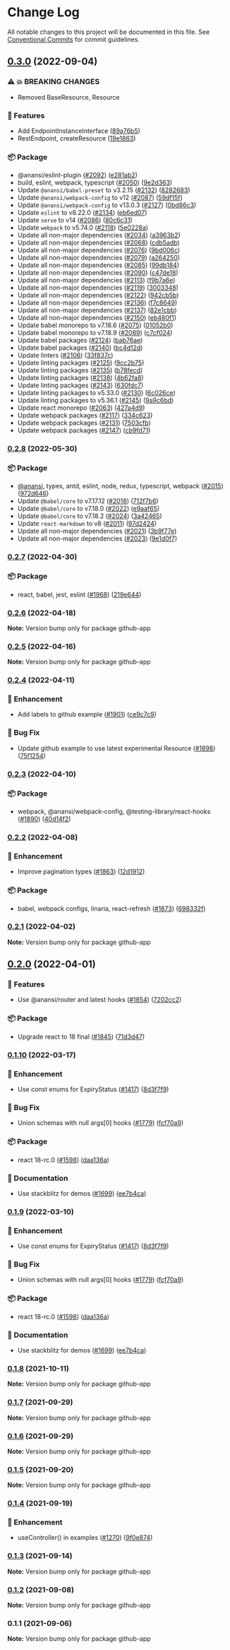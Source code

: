# Change Log

All notable changes to this project will be documented in this file.
See [Conventional Commits](https://conventionalcommits.org) for commit guidelines.

## [0.3.0](https://github.com/coinbase/rest-hooks/compare/github-app@0.2.8...github-app@0.3.0) (2022-09-04)

### ⚠ 💥 BREAKING CHANGES

* Removed BaseResource, Resource

### 🚀 Features

* Add EndpointInstanceInterface ([89a76b5](https://github.com/coinbase/rest-hooks/commit/89a76b50c8d89ea3d7fa19e70274f391b147017e))
* RestEndpoint, createResource ([19e1863](https://github.com/coinbase/rest-hooks/commit/19e1863043e0446762430a728cb5114dd541e486))

### 📦 Package

* @anansi/eslint-plugin ([#2092](https://github.com/coinbase/rest-hooks/issues/2092)) ([e281ab2](https://github.com/coinbase/rest-hooks/commit/e281ab29f07c4f0bf88b919447788a5b04f28d92))
* build, eslint, webpack, typescript ([#2050](https://github.com/coinbase/rest-hooks/issues/2050)) ([9e2d363](https://github.com/coinbase/rest-hooks/commit/9e2d3636879d0c3c51763b9e74424640c4976e3a))
* Update `@anansi/babel-preset` to v3.2.15 ([#2132](https://github.com/coinbase/rest-hooks/issues/2132)) ([8282683](https://github.com/coinbase/rest-hooks/commit/8282683e2f767b6d2b34c9bc69f646aa35ceffe8))
* Update `@anansi/webpack-config` to v12 ([#2087](https://github.com/coinbase/rest-hooks/issues/2087)) ([59df15f](https://github.com/coinbase/rest-hooks/commit/59df15ff04c036eb087086ba52c1594dce877832))
* Update `@anansi/webpack-config` to v13.0.3 ([#2127](https://github.com/coinbase/rest-hooks/issues/2127)) ([0bd86c3](https://github.com/coinbase/rest-hooks/commit/0bd86c3627083c3bf0277d6a9795a58e2e314523))
* Update `eslint` to v8.22.0 ([#2134](https://github.com/coinbase/rest-hooks/issues/2134)) ([eb6ed07](https://github.com/coinbase/rest-hooks/commit/eb6ed071a5cfec423393c76eed283c36ee9b2380))
* Update `serve` to v14 ([#2086](https://github.com/coinbase/rest-hooks/issues/2086)) ([80c6c31](https://github.com/coinbase/rest-hooks/commit/80c6c31f6c347fc109c4f8137a3498dc8551a5a2))
* Update `webpack` to v5.74.0 ([#2118](https://github.com/coinbase/rest-hooks/issues/2118)) ([5e0228a](https://github.com/coinbase/rest-hooks/commit/5e0228afbba1c56970f9b60a0883215875cac68f))
* Update all non-major dependencies ([#2034](https://github.com/coinbase/rest-hooks/issues/2034)) ([a3963b2](https://github.com/coinbase/rest-hooks/commit/a3963b2618981992bab115a8e8543abdb9cdc655))
* Update all non-major dependencies ([#2068](https://github.com/coinbase/rest-hooks/issues/2068)) ([cdb5adb](https://github.com/coinbase/rest-hooks/commit/cdb5adb174ef5f0f3ec1354d5c34a70efaed2b85))
* Update all non-major dependencies ([#2076](https://github.com/coinbase/rest-hooks/issues/2076)) ([9bd006c](https://github.com/coinbase/rest-hooks/commit/9bd006c668413e223625a14c6481a29c4251781c))
* Update all non-major dependencies ([#2079](https://github.com/coinbase/rest-hooks/issues/2079)) ([a264250](https://github.com/coinbase/rest-hooks/commit/a2642508971948a08a78477c351b70962d89229b))
* Update all non-major dependencies ([#2085](https://github.com/coinbase/rest-hooks/issues/2085)) ([99db184](https://github.com/coinbase/rest-hooks/commit/99db184aa801f750c2506103e929e5996f4cf9df))
* Update all non-major dependencies ([#2090](https://github.com/coinbase/rest-hooks/issues/2090)) ([c47de18](https://github.com/coinbase/rest-hooks/commit/c47de186f70d753d2c6e6cf6de6e74a1315ead41))
* Update all non-major dependencies ([#2113](https://github.com/coinbase/rest-hooks/issues/2113)) ([f9b7a6e](https://github.com/coinbase/rest-hooks/commit/f9b7a6e5b19a0d6f26208af517451affa161b070))
* Update all non-major dependencies ([#2119](https://github.com/coinbase/rest-hooks/issues/2119)) ([3003348](https://github.com/coinbase/rest-hooks/commit/3003348ba96781085a6f8a6a86a882438ba2b5ea))
* Update all non-major dependencies ([#2122](https://github.com/coinbase/rest-hooks/issues/2122)) ([942cb5b](https://github.com/coinbase/rest-hooks/commit/942cb5bd045d3196d49fb6a583991cf2e15d41af))
* Update all non-major dependencies ([#2136](https://github.com/coinbase/rest-hooks/issues/2136)) ([f7c8649](https://github.com/coinbase/rest-hooks/commit/f7c864998abc68cae1a4130f2de50e055c7a5269))
* Update all non-major dependencies ([#2137](https://github.com/coinbase/rest-hooks/issues/2137)) ([82e1cbb](https://github.com/coinbase/rest-hooks/commit/82e1cbbd70373d36ec44272ff581e3cf531e5fed))
* Update all non-major dependencies ([#2150](https://github.com/coinbase/rest-hooks/issues/2150)) ([eb480f1](https://github.com/coinbase/rest-hooks/commit/eb480f1f567944208483c9239256e7bcf81351e7))
* Update babel monorepo to v7.18.6 ([#2075](https://github.com/coinbase/rest-hooks/issues/2075)) ([01052b0](https://github.com/coinbase/rest-hooks/commit/01052b076b353689a2621b6fecf5536b02c4f7dc))
* Update babel monorepo to v7.18.9 ([#2089](https://github.com/coinbase/rest-hooks/issues/2089)) ([c7cf024](https://github.com/coinbase/rest-hooks/commit/c7cf0241dbe27de8780e2cab1bdc52f437766ec0))
* Update babel packages ([#2124](https://github.com/coinbase/rest-hooks/issues/2124)) ([bab76ae](https://github.com/coinbase/rest-hooks/commit/bab76ae4ac54474634d3cb323b69ef9be5773a03))
* Update babel packages ([#2140](https://github.com/coinbase/rest-hooks/issues/2140)) ([bc4d12d](https://github.com/coinbase/rest-hooks/commit/bc4d12d5369f4eee17f32d9379793cfc9b679d61))
* Update linters ([#2106](https://github.com/coinbase/rest-hooks/issues/2106)) ([33f837c](https://github.com/coinbase/rest-hooks/commit/33f837c19a36635a6867b8100220972c1f564b67))
* Update linting packages ([#2125](https://github.com/coinbase/rest-hooks/issues/2125)) ([9cc2b75](https://github.com/coinbase/rest-hooks/commit/9cc2b75f0efb11e55023d9dd1765f3721a0bab7e))
* Update linting packages ([#2135](https://github.com/coinbase/rest-hooks/issues/2135)) ([b78fecd](https://github.com/coinbase/rest-hooks/commit/b78fecdeac649a96c98bfa5f1c2e0b2ef49f05f5))
* Update linting packages ([#2138](https://github.com/coinbase/rest-hooks/issues/2138)) ([4b62fa8](https://github.com/coinbase/rest-hooks/commit/4b62fa861fe84d33a5db01f8a3f34c5d9ce0b2ea))
* Update linting packages ([#2143](https://github.com/coinbase/rest-hooks/issues/2143)) ([630fdc7](https://github.com/coinbase/rest-hooks/commit/630fdc7ac4cd2f29d03a4bfc9fe6d838bd15eaf1))
* Update linting packages to v5.33.0 ([#2130](https://github.com/coinbase/rest-hooks/issues/2130)) ([6c026ce](https://github.com/coinbase/rest-hooks/commit/6c026ce73df034d01b1056079bcbe059f10295cf))
* Update linting packages to v5.36.1 ([#2145](https://github.com/coinbase/rest-hooks/issues/2145)) ([9a9c6bd](https://github.com/coinbase/rest-hooks/commit/9a9c6bd2edb5229d2d4a751e7ea68a45d2a88d38))
* Update react monorepo ([#2063](https://github.com/coinbase/rest-hooks/issues/2063)) ([427a4d9](https://github.com/coinbase/rest-hooks/commit/427a4d99069ab379560642549bdb57e2fa0b3bb1))
* Update webpack packages ([#2117](https://github.com/coinbase/rest-hooks/issues/2117)) ([334c623](https://github.com/coinbase/rest-hooks/commit/334c6234a230df721e1193e0c2f9eb4cda270ea9))
* Update webpack packages ([#2131](https://github.com/coinbase/rest-hooks/issues/2131)) ([7503cfb](https://github.com/coinbase/rest-hooks/commit/7503cfbe61a7e5edf1dfb3b1cf09a7b93855d368))
* Update webpack packages ([#2147](https://github.com/coinbase/rest-hooks/issues/2147)) ([cb9fd71](https://github.com/coinbase/rest-hooks/commit/cb9fd7139d3ec55e96c0b625d6d776811c3c644b))

### [0.2.8](https://github.com/coinbase/rest-hooks/compare/github-app@0.2.7...github-app@0.2.8) (2022-05-30)

### 📦 Package

* [@anansi](https://github.com/anansi), types, antd, eslint, node, redux, typescript, webpack ([#2015](https://github.com/coinbase/rest-hooks/issues/2015)) ([972d646](https://github.com/coinbase/rest-hooks/commit/972d6463c6d1946254673bb7029898b19ce4ffdd))
* Update `@babel/core` to v7.17.12 ([#2018](https://github.com/coinbase/rest-hooks/issues/2018)) ([712f7b6](https://github.com/coinbase/rest-hooks/commit/712f7b6521e7948c5a289719d57be3d6d2906305))
* Update `@babel/core` to v7.18.0 ([#2022](https://github.com/coinbase/rest-hooks/issues/2022)) ([e9aaf65](https://github.com/coinbase/rest-hooks/commit/e9aaf65752e098dd9e142000f1e97c97504c812d))
* Update `@babel/core` to v7.18.2 ([#2024](https://github.com/coinbase/rest-hooks/issues/2024)) ([3a42465](https://github.com/coinbase/rest-hooks/commit/3a4246508b975cbb3a7b9226a6043374d65a4c77))
* Update `react-markdown` to v8 ([#2011](https://github.com/coinbase/rest-hooks/issues/2011)) ([97d2424](https://github.com/coinbase/rest-hooks/commit/97d242468e359a87936135729e3519e19024fba2))
* Update all non-major dependencies ([#2021](https://github.com/coinbase/rest-hooks/issues/2021)) ([3b9f77e](https://github.com/coinbase/rest-hooks/commit/3b9f77e0bb95cf788ed8b3ff1041f5fa4b1fec85))
* Update all non-major dependencies ([#2023](https://github.com/coinbase/rest-hooks/issues/2023)) ([9e1d0f7](https://github.com/coinbase/rest-hooks/commit/9e1d0f7d0082ae4375ef044a4b6f356cbaca373a))

### [0.2.7](https://github.com/coinbase/rest-hooks/compare/github-app@0.2.6...github-app@0.2.7) (2022-04-30)

### 📦 Package

* react, babel, jest, eslint ([#1968](https://github.com/coinbase/rest-hooks/issues/1968)) ([219e644](https://github.com/coinbase/rest-hooks/commit/219e644192a5b2520f7bf076213c1f715b50f2bc))

### [0.2.6](https://github.com/coinbase/rest-hooks/compare/github-app@0.2.5...github-app@0.2.6) (2022-04-18)

**Note:** Version bump only for package github-app

### [0.2.5](https://github.com/coinbase/rest-hooks/compare/github-app@0.2.4...github-app@0.2.5) (2022-04-16)

**Note:** Version bump only for package github-app

### [0.2.4](https://github.com/coinbase/rest-hooks/compare/github-app@0.2.3...github-app@0.2.4) (2022-04-11)

### 💅 Enhancement

* Add labels to github example ([#1901](https://github.com/coinbase/rest-hooks/issues/1901)) ([ce9c7c9](https://github.com/coinbase/rest-hooks/commit/ce9c7c9bcbab6004035fe7fa5abebd0d48ea1b2c))

### 🐛 Bug Fix

* Update github example to use latest experimental Resource ([#1898](https://github.com/coinbase/rest-hooks/issues/1898)) ([75f1254](https://github.com/coinbase/rest-hooks/commit/75f1254b7c1658e83f74ba7d3a659d1db2d04d50))

### [0.2.3](https://github.com/coinbase/rest-hooks/compare/github-app@0.2.2...github-app@0.2.3) (2022-04-10)

### 📦 Package

* webpack, @anansi/webpack-config, @testing-library/react-hooks ([#1890](https://github.com/coinbase/rest-hooks/issues/1890)) ([40d14f2](https://github.com/coinbase/rest-hooks/commit/40d14f2e34e2fd5ee656aacc4b83001a46c75f55))

### [0.2.2](https://github.com/coinbase/rest-hooks/compare/github-app@0.2.1...github-app@0.2.2) (2022-04-08)

### 💅 Enhancement

* Improve pagination types ([#1863](https://github.com/coinbase/rest-hooks/issues/1863)) ([12d1912](https://github.com/coinbase/rest-hooks/commit/12d1912bb9ee61d2a5fcf831d3a11e36c0e65c55))

### 📦 Package

* babel, webpack configs, linaria, react-refresh ([#1873](https://github.com/coinbase/rest-hooks/issues/1873)) ([698332f](https://github.com/coinbase/rest-hooks/commit/698332ff7c95a2046fb6e861e5f9a37da409e26a))

### [0.2.1](https://github.com/coinbase/rest-hooks/compare/github-app@0.2.0...github-app@0.2.1) (2022-04-02)

**Note:** Version bump only for package github-app

## [0.2.0](https://github.com/coinbase/rest-hooks/compare/github-app@0.1.9...github-app@0.2.0) (2022-04-01)

### 🚀 Features

* Use @anansi/router and latest hooks ([#1854](https://github.com/coinbase/rest-hooks/issues/1854)) ([7202cc2](https://github.com/coinbase/rest-hooks/commit/7202cc269311c492ec0b2b883d961829a8a2e3f9))

### 📦 Package

* Upgrade react to 18 final ([#1845](https://github.com/coinbase/rest-hooks/issues/1845)) ([71d3d47](https://github.com/coinbase/rest-hooks/commit/71d3d47137949b988d6d26b714980f28c69ed629))

### [0.1.10](https://github.com/coinbase/rest-hooks/compare/github-app@0.1.8...github-app@0.1.10) (2022-03-17)

### 💅 Enhancement

* Use const enums for ExpiryStatus ([#1417](https://github.com/coinbase/rest-hooks/issues/1417)) ([8d3f7f9](https://github.com/coinbase/rest-hooks/commit/8d3f7f973155680b2d52ed3f2e2758327b76d356))

### 🐛 Bug Fix

* Union schemas with null args[0] hooks ([#1779](https://github.com/coinbase/rest-hooks/issues/1779)) ([fcf70a9](https://github.com/coinbase/rest-hooks/commit/fcf70a92ef15531b7fd12feb117f29ad8c3de3d8))

### 📦 Package

* react 18-rc.0 ([#1598](https://github.com/coinbase/rest-hooks/issues/1598)) ([daa136a](https://github.com/coinbase/rest-hooks/commit/daa136a71dca2bbe13a08176bdae5bef59ad92d1))

### 📝 Documentation

* Use stackblitz for demos ([#1699](https://github.com/coinbase/rest-hooks/issues/1699)) ([ee7b4ca](https://github.com/coinbase/rest-hooks/commit/ee7b4ca6fbe5ccea4ea32a52885bf9fe64cbb947))

### [0.1.9](https://github.com/coinbase/rest-hooks/compare/github-app@0.1.8...github-app@0.1.9) (2022-03-10)

### 💅 Enhancement

* Use const enums for ExpiryStatus ([#1417](https://github.com/coinbase/rest-hooks/issues/1417)) ([8d3f7f9](https://github.com/coinbase/rest-hooks/commit/8d3f7f973155680b2d52ed3f2e2758327b76d356))

### 🐛 Bug Fix

* Union schemas with null args[0] hooks ([#1779](https://github.com/coinbase/rest-hooks/issues/1779)) ([fcf70a9](https://github.com/coinbase/rest-hooks/commit/fcf70a92ef15531b7fd12feb117f29ad8c3de3d8))

### 📦 Package

* react 18-rc.0 ([#1598](https://github.com/coinbase/rest-hooks/issues/1598)) ([daa136a](https://github.com/coinbase/rest-hooks/commit/daa136a71dca2bbe13a08176bdae5bef59ad92d1))

### 📝 Documentation

* Use stackblitz for demos ([#1699](https://github.com/coinbase/rest-hooks/issues/1699)) ([ee7b4ca](https://github.com/coinbase/rest-hooks/commit/ee7b4ca6fbe5ccea4ea32a52885bf9fe64cbb947))

### [0.1.8](https://github.com/coinbase/rest-hooks/compare/github-app@0.1.7...github-app@0.1.8) (2021-10-11)

**Note:** Version bump only for package github-app

### [0.1.7](https://github.com/coinbase/rest-hooks/compare/github-app@0.1.6...github-app@0.1.7) (2021-09-29)

**Note:** Version bump only for package github-app

### [0.1.6](https://github.com/coinbase/rest-hooks/compare/github-app@0.1.5...github-app@0.1.6) (2021-09-29)

**Note:** Version bump only for package github-app

### [0.1.5](https://github.com/coinbase/rest-hooks/compare/github-app@0.1.4...github-app@0.1.5) (2021-09-20)

**Note:** Version bump only for package github-app

### [0.1.4](https://github.com/coinbase/rest-hooks/compare/github-app@0.1.3...github-app@0.1.4) (2021-09-19)

### 💅 Enhancement

* useController() in examples ([#1270](https://github.com/coinbase/rest-hooks/issues/1270)) ([9f0e874](https://github.com/coinbase/rest-hooks/commit/9f0e87401856c0b51f12cd4cfc672aecb1f9a24e))

### [0.1.3](https://github.com/coinbase/rest-hooks/compare/github-app@0.1.2...github-app@0.1.3) (2021-09-14)

**Note:** Version bump only for package github-app

### [0.1.2](https://github.com/coinbase/rest-hooks/compare/github-app@0.1.1...github-app@0.1.2) (2021-09-08)

**Note:** Version bump only for package github-app

### 0.1.1 (2021-09-06)

**Note:** Version bump only for package github-app

